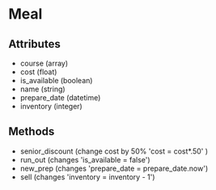 # Meal

## Attributes
- course (array)
- cost (float)
- is_available (boolean)
- name (string)
- prepare_date (datetime)
- inventory (integer)

## Methods
- senior_discount (change cost by 50% 'cost = cost*.50' )
- run_out (changes 'is_available = false')
- new_prep (changes 'prepare_date = prepare_date.now')
- sell (changes 'inventory = inventory - 1')
